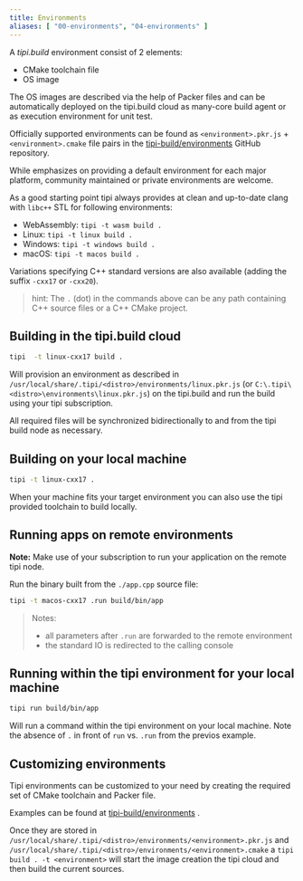 ```yaml
---
title: Environments
aliases: [ "00-environments", "04-environments" ]
---
```


A _tipi.build_ environment consist of 2 elements:

- CMake toolchain file
- OS image

The OS images are described via the help of Packer files and can be automatically deployed on the tipi.build cloud as many-core build agent or as execution environment for unit test.

Officially supported environments can be found as `<environment>.pkr.js` + `<environment>.cmake` file pairs in the [tipi-build/environments](https://github.com/tipi-build/environments) GitHub repository.

While emphasizes on providing a default environment for each major platform, community maintained or private environments are welcome.

As a good starting point tipi always provides at clean and up-to-date clang with `libc++` STL for following environments:

- WebAssembly: `tipi -t wasm build . `
- Linux:  `tipi -t linux build . `
- Windows: `tipi -t windows build . `
- macOS: `tipi -t macos build . `

Variations specifying C++ standard versions are also available (adding the suffix `-cxx17` or `-cxx20`).

> hint: The `.` (dot) in the commands above can be any path containing C++ source files or a C++ CMake project.

## Building in the tipi.build cloud

```bash
tipi  -t linux-cxx17 build .
```

Will provision an environment as described in `/usr/local/share/.tipi/<distro>/environments/linux.pkr.js` (or `C:\.tipi\<distro>\environments\linux.pkr.js`) on the tipi.build and run the build using your tipi subscription.

All required files will be synchronized bidirectionally to and from the tipi build node as necessary.

## Building on your local machine

```bash
tipi -t linux-cxx17 .
```

When your machine fits your target environment you can also use the tipi provided toolchain to build locally.

## Running apps on remote environments

**Note:** Make use of your subscription to run your application on the remote tipi node.

Run the binary built from the `./app.cpp` source file:

```bash
tipi -t macos-cxx17 .run build/bin/app
```

> Notes:
>
> - all parameters after `.run` are forwarded to the remote environment
> - the standard IO is redirected to the calling console

## Running within the tipi environment for your local machine

```bash
tipi run build/bin/app
```

Will run a command within the tipi environment on your local machine. Note the absence of `.` in front of `run` vs. `.run` from the previos example.

## Customizing environments

Tipi environments can be customized to your need by creating the required set of CMake toolchain and Packer file.

Examples can be found at [tipi-build/environments](https://github.com/tipi-build/environments) .

Once they are stored in `/usr/local/share/.tipi/<distro>/environments/<environment>.pkr.js` and `/usr/local/share/.tipi/<distro>/environments/<environment>.cmake` a `tipi build . -t <environment>` will start the image creation the tipi cloud and then build the current sources.

[^1]: to have an environment definition curated, please submit a pull request to [tipi-build/environments](https://github.com/tipi-build/environments) on GitHub. Tipi will then take care of having the images maintained and deployment ready at all time.
